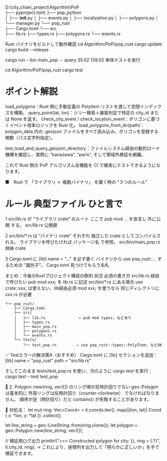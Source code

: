 D:\city_chain_project\Algorithm\PoP\
├── pyproject.toml
├── pop_python\
│   ├── __init__.py
│   ├── events.py
│   ├── localization.py
│   ├── polygons.py
│   └── manager.py
└── pop_rust\
    ├── Cargo.toml
    └── src\
        ├── lib.rs
        ├── types.rs
        ├── polygons.rs
        └── events.rs


Rust バイナリをビルドして動作確認
cd Algorithm/PoP/pop_rust
cargo update
cargo build --release

cargo run --bin main_pop -- query 35.02 139.02
単体テストを実行

cd Algorithm/PoP/pop_rust
cargo test


# ポイント解説
load_polygons：Rust 側に手動定義の PolyItem リストを渡して空間インデックスを構築。
query_point(lat, lon)：ツリー検索＋厳密判定で特定の city_id または None を返す。
check_city_event / check_location_event：ポリゴンに基づくイベント倍率ロジックを Rust 化。
load_polygons_from_dir(path)：polygon_data 内の .geojson ファイルをすべて読み込み、ポリゴンを登録する関数（パス文字列指定）。

test_load_and_query_geojson_directory：ファイルシステム経由の動的ロード機構を確認し、実際に "kanazawa", "paris", そして領域外検証を網羅。

これで Rust 側の PoP アルゴリズム全機能を CI で確実にテストできるようになります。


■　Rust で 「ライブラリ ＋ 複数バイナリ」 を置く時の “３つのルール”
#	ルール	典型ファイル	ひと言で
1	src/lib.rs が “ライブラリ crate” のルート
ここで pub mod … を宣言し 外に公開 する。	src/lib.rs	公開扉

2	src/bin/*.rs は “バイナリ crate”
それぞれ 独立した crate としてコンパイルされる。
ライブラリを呼びたければ パッケージ名 で参照。	src/bin/main_pop.rs	姉妹 crate

3	Cargo.toml に [lib] name = "…" を必ず書く
バイナリから use pop_rust::… するための “識別子”。	Cargo.toml	見つけてもらう名札

まとめ：今後のRustプロジェクト構成の鉄則
状況	必須の書き方
src/lib.rs 経由で呼びたい	pub mod xxx; を lib.rs に記述
src/bin/*.rs にある場合	use crate::xxx; は使えない、lib経由必須
mod xxx; を使うなら	同じディレクトリに xxx.rs が必要

    └── pop_rust/
        ├── Cargo.toml
        ├── src/
        │   ├── lib.rs               ← pub mod types; などあり
        │   ├── types.rs
        │   ├── main_pop.rs
        │   ├── polygons.rs
        │   └── events.rs
        └── tests/
            └── test_pop.rs         ← use pop_rust::types::PolyItem; などOK

✅ Testエラーの解決策A（おすすめ）
Cargo.toml に [lib] セクションを追加：
[lib]
name = "pop_rust"
path = "src/lib.rs"

そしてこのまま tests/test_pop.rs を使い、次のように cargo test を実行：
cargo test --test test_pop

🚨 2. Polygon::new(ring, vec![]) のリング順が反時計回りでない
geo::Polygon は基本的に 外殻リングは反時計回り（counter-clockwise） でなければなりません。
順序が逆（時計回り）だと contains() が失敗することがあります。

🔧 対処法：
let mut ring: Vec<Coord<f64>> = it.coords.iter()
    .map(|(lon, lat)| Coord { x: *lon, y: *lat })
    .collect();

let line_string = geo::LineString::from(ring.clone());
let polygon = geo::Polygon::new(line_string, vec![]);

// 検証用ログ出力
println!(">>> Constructed polygon for city: {}, ring = {:?}", it.city_id, ring);
→ これにより、座標列を出力して「明らかに正しいか」を手で検証できます。
